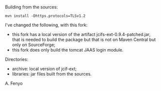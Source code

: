 
Building from the sources:

    mvn install -Dhttps.protocols=TLSv1.2

I've changed the following, with this fork:
- this fork has a local version of the artifact jcifs-ext-0.9.4-patched.jar, that is needed to build the package but that is not on Maven Central but only on SourceForge;
- this fork does only build the tomcat JAAS login module.

Directories:
- archive: local version of jcif-ext;
- libraries: jar files built from the sources.

A. Fenyo
